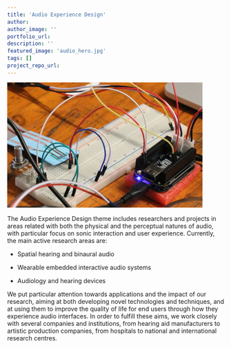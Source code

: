 ```yaml
---
title: 'Audio Experience Design'
author:
author_image: ''
portfolio_url:
description: ''
featured_image: 'audio_hero.jpg'
tags: []
project_repo_url:
---
```

![](./audio_hero.jpg)


The Audio Experience Design theme includes researchers and projects in areas related with both the physical and the perceptual natures of audio, with particular focus on sonic interaction and user experience. Currently, the main active research areas are:

* Spatial hearing and binaural audio

* Wearable embedded interactive audio systems

* Audiology and hearing devices

We put particular attention towards applications and the impact of our research, aiming at both developing novel technologies and techniques, and at using them to improve the quality of life for end users through how they experience audio interfaces. In order to fulfill these aims, we work closely with several companies and institutions, from hearing aid manufacturers to artistic production companies, from hospitals to national and international research centres.

